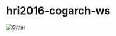 # hri2016-cogarch-ws

[![Gitter](https://badges.gitter.im/severin-lemaignan/hri2016-cogarch-ws.svg)](https://gitter.im/severin-lemaignan/hri2016-cogarch-ws?utm_source=badge&utm_medium=badge&utm_campaign=pr-badge&utm_content=badge)